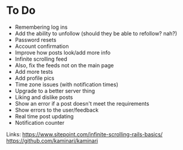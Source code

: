 # To Do
- Remembering log ins
- Add the ability to unfollow (should they be able to refollow? nah?)
- Password resets
- Account confirmation
- Improve how posts look/add more info
- Infinite scrolling feed
- Also, fix the feeds not on the main page
- Add more tests
- Add profile pics
- Time zone issues (with notification times)
- Upgrade to a better server thing
- Liking and dislike posts
- Show an error if a post doesn't meet the requirements
- Show errors to the user/feedback
- Real time post updating
- Notification counter

Links:
https://www.sitepoint.com/infinite-scrolling-rails-basics/
https://github.com/kaminari/kaminari

